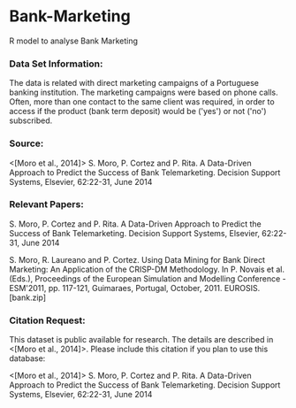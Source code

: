 # Bank-Marketing
R model to analyse Bank Marketing

### Data Set Information:

The data is related with direct marketing campaigns of a Portuguese banking institution. The marketing campaigns were based on phone calls. Often, more than one contact to the same client was required, in order to access if the product (bank term deposit) would be ('yes') or not ('no') subscribed.

### Source:

<[Moro et al., 2014]> S. Moro, P. Cortez and P. Rita. A Data-Driven Approach to Predict the Success of Bank Telemarketing. Decision Support Systems, Elsevier, 62:22-31, June 2014

### Relevant Papers:

S. Moro, P. Cortez and P. Rita. A Data-Driven Approach to Predict the Success of Bank Telemarketing. Decision Support Systems, Elsevier, 62:22-31, June 2014

S. Moro, R. Laureano and P. Cortez. Using Data Mining for Bank Direct Marketing: An Application of the CRISP-DM Methodology. In P. Novais et al. (Eds.), Proceedings of the European Simulation and Modelling Conference - ESM'2011, pp. 117-121, Guimaraes, Portugal, October, 2011. EUROSIS. [bank.zip]

### Citation Request:

This dataset is public available for research. The details are described in <[Moro et al., 2014]>.
Please include this citation if you plan to use this database:

<[Moro et al., 2014]> S. Moro, P. Cortez and P. Rita. A Data-Driven Approach to Predict the Success of Bank Telemarketing. Decision Support Systems, Elsevier, 62:22-31, June 2014

